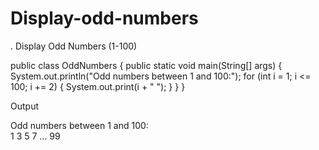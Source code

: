 # Display-odd-numbers
. Display Odd Numbers (1-100)

public class OddNumbers {
    public static void main(String[] args) {
        System.out.println("Odd numbers between 1 and 100:");
        for (int i = 1; i <= 100; i += 2) {
            System.out.print(i + " ");
        }
    }
}

Output

Odd numbers between 1 and 100:  
1 3 5 7 ... 99
